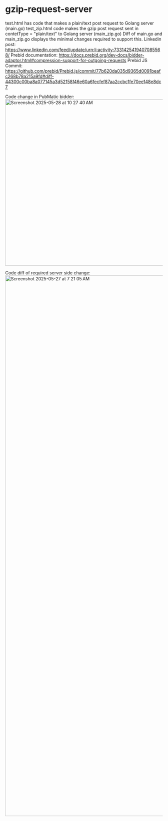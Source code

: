 # gzip-request-server

test.html has code that makes a plain/text post request to Golang server (main.go)
test_zip.html code makes the gzip post request sent in contetType = "plain/text" to Golang server (main_zip.go)
Diff of main.go and main_zip.go displays the minimal changes required to support this.
Linkedin post: https://www.linkedin.com/feed/update/urn:li:activity:7331425419407085568/
Prebid documentation: https://docs.prebid.org/dev-docs/bidder-adaptor.html#compression-support-for-outgoing-requests 
Prebid JS Commit: https://github.com/prebid/Prebid.js/commit/77b620da035d9365d0091beafc268b78a215a9fd#diff-44300c00ba8a077145a3d52158f46e60a6fecfef87aa2ccbc1fe70ee148e8dc7

Code change in PubMatic bidder:
<img width="532" alt="Screenshot 2025-05-28 at 10 27 40 AM" src="https://github.com/user-attachments/assets/69ace66e-10c9-4442-8786-b4456d23db2e" />

Code diff of required server side change:
<img width="1728" alt="Screenshot 2025-05-27 at 7 21 05 AM" src="https://github.com/user-attachments/assets/108043b1-d447-4611-9961-14417d4c991b" />
